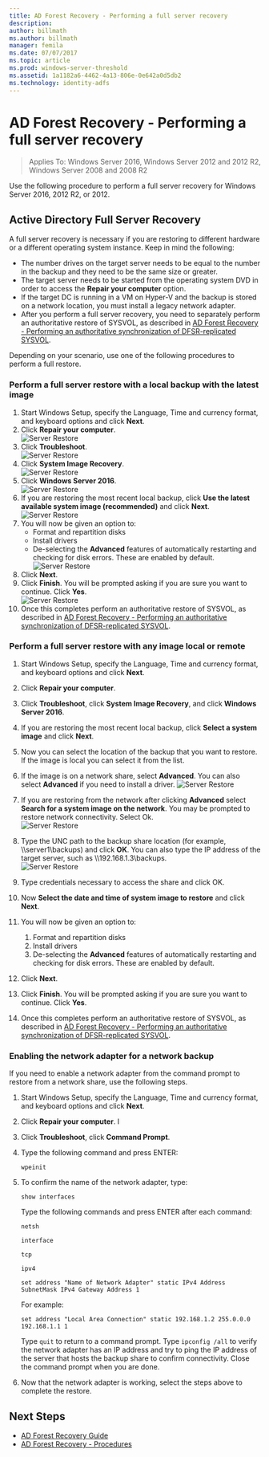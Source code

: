 ```yaml
---
title: AD Forest Recovery - Performing a full server recovery 
description:
author: billmath
ms.author: billmath
manager: femila
ms.date: 07/07/2017
ms.topic: article
ms.prod: windows-server-threshold
ms.assetid: 1a1182a6-4462-4a13-806e-0e642a0d5db2
ms.technology: identity-adfs
---
```




# AD Forest Recovery - Performing a full server recovery 

>Applies To: Windows Server 2016, Windows Server 2012 and 2012 R2, Windows Server 2008 and 2008 R2
 
Use the following procedure to perform a full server recovery for Windows Server 2016, 2012 R2, or 2012. 

## Active Directory Full Server Recovery
A full server recovery is necessary if you are restoring to different hardware or a different operating system instance. Keep in mind the following:

- The number drives on the target server needs to be equal to the number in the backup and they need to be the same size or greater.
- The target server needs to be started from the operating system DVD in order to access the **Repair your computer** option. 
- If the target DC is running in a VM on Hyper-V and the backup is stored on a network location, you must install a legacy network adapter.  
- After you perform a full server recovery, you need to separately perform an authoritative restore of SYSVOL, as described in [AD Forest Recovery - Performing an authoritative synchronization of DFSR-replicated SYSVOL](AD-Forest-Recovery-Authoritative-Recovery-SYSVOL.md).


Depending on your scenario, use one of the following procedures to perform a full restore.  
  
### Perform a full server restore with a local backup with the latest image
  
1.  Start Windows Setup, specify the Language, Time and currency format, and keyboard options and click **Next**.  
2.  Click **Repair your computer**.</br>
![Server Restore](media/AD-Forest-Recovery-Perform-a-Full-Recovery/restore1.png)
3.  Click **Troubleshoot**.</br>
![Server Restore](media/AD-Forest-Recovery-Perform-a-Full-Recovery/restore2.png)
4.  Click **System Image Recovery**.</br>
![Server Restore](media/AD-Forest-Recovery-Perform-a-Full-Recovery/restore3.png)
5.  Click **Windows Server 2016**.  
![Server Restore](media/AD-Forest-Recovery-Perform-a-Full-Recovery/restore4.png)
6.  If you are restoring the most recent local backup, click **Use the latest available system image (recommended)** and click **Next**.
![Server Restore](media/AD-Forest-Recovery-Perform-a-Full-Recovery/restore5.png)
7.  You will now be given an option to:
	-  Format and repartition disks
	-  Install drivers
	-  De-selecting the **Advanced** features of automatically restarting and checking for disk errors.  These are enabled by default.
![Server Restore](media/AD-Forest-Recovery-Perform-a-Full-Recovery/restore6.png)
8. Click **Next**.
9. Click **Finish**.  You will be prompted asking if you are sure you want to continue.  Click **Yes**.  
![Server Restore](media/AD-Forest-Recovery-Perform-a-Full-Recovery/restore11.png) 
10. Once this completes perform an authoritative restore of SYSVOL, as described in [AD Forest Recovery - Performing an authoritative synchronization of DFSR-replicated SYSVOL](AD-Forest-Recovery-Authoritative-Recovery-SYSVOL.md).
 

### Perform a full server restore with any image local or remote
1.  Start Windows Setup, specify the Language, Time and currency format, and keyboard options and click **Next**.  
2.  Click **Repair your computer**.</br>
3.  Click **Troubleshoot**, click **System Image Recovery**, and click **Windows Server 2016**.  
4.  If you are restoring the most recent local backup, click **Select a system image** and click **Next**.

5.  Now you can select the location of the backup that you want to restore.  If the image is local you can select it from the list.  
6.  If the image is on a network share, select **Advanced**.  You can also select **Advanced** if you need to install a driver.
![Server Restore](media/AD-Forest-Recovery-Perform-a-Full-Recovery/restore7.png)
7.  If you are restoring from the network after clicking **Advanced** select **Search for a system image on the network**.  You may be prompted to restore network connectivity.  Select Ok. </br>
![Server Restore](media/AD-Forest-Recovery-Perform-a-Full-Recovery/restore8.png)
8. Type the UNC path to the backup share location (for example, \\\server1\backups) and click **OK**.  You can also type the IP address of the target server, such as \\\192.168.1.3\backups.  
![Server Restore](media/AD-Forest-Recovery-Perform-a-Full-Recovery/restore9.png)
10. Type credentials necessary to access the share and click OK.  
11. Now **Select the date and time of system image to restore** and click **Next**.
12. You will now be given an option to:
	1.   Format and repartition disks
	2.   Install drivers
	3.   De-selecting the **Advanced** features of automatically restarting and checking for disk errors.  These are enabled by default.
13. Click **Next**.
14. Click **Finish**.  You will be prompted asking if you are sure you want to continue.  Click **Yes**.   
15. Once this completes perform an authoritative restore of SYSVOL, as described in [AD Forest Recovery - Performing an authoritative synchronization of DFSR-replicated SYSVOL](AD-Forest-Recovery-Authoritative-Recovery-SYSVOL.md).


### Enabling the network adapter for a network backup
If you need to enable a network adapter from the command prompt to restore from a network share, use the following steps.

1.  Start Windows Setup, specify the Language, Time and currency format, and keyboard options and click **Next**.  
2.  Click **Repair your computer**. I
3.  Click **Troubleshoot**, click **Command Prompt**.  
4.  Type the following command and press ENTER:  
  
    ```  
    wpeinit  
    ```   
5.  To confirm the name of the network adapter, type:  
  
    ```  
    show interfaces  
    ```  
  
     Type the following commands and press ENTER after each command:  
  
    ```  
    netsh  
    ```  
  
    ```  
    interface  
    ```  
  
    ```  
    tcp  
    ```  
  
    ```  
    ipv4  
    ```  
  
    ```  
    set address "Name of Network Adapter" static IPv4 Address SubnetMask IPv4 Gateway Address 1  
    ```  
  
     For example:  
  
    ```  
    set address "Local Area Connection" static 192.168.1.2 255.0.0.0 192.168.1.1 1  
    ```  
  
     Type `quit` to return to a command prompt. Type `ipconfig /all` to verify the network adapter has an IP address and try to ping the IP address of the server that hosts the backup share to confirm connectivity. Close the command prompt when you are done.  
  
6.  Now that the network adapter is working, select the steps above to complete the restore.

## Next Steps

- [AD Forest Recovery Guide](AD-Forest-Recovery-Guide.md)
- [AD Forest Recovery - Procedures](AD-Forest-Recovery-Procedures.md)
